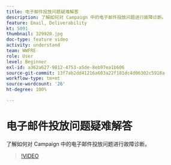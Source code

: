 ```yaml
---
title: 电子邮件投放问题疑难解答
description: 了解如何对 Campaign 中的电子邮件投放问题进行故障诊断。
feature: Email, Deliverability
kt: 5091
thumbnail: 329920.jpg
doc-type: feature video
activity: understand
team: WWFRE
role: User
level: Beginner
exl-id: a362a627-9812-4753-a5de-8eb97ea1b606
source-git-commit: 13f7ab2dd41216a603a22f181dc4d06302c5918a
workflow-type: tm+mt
source-wordcount: '26'
ht-degree: 100%

---
```


# 电子邮件投放问题疑难解答

了解如何对 Campaign 中的电子邮件投放问题进行故障诊断。

>[!VIDEO](https://video.tv.adobe.com/v/329920?quality=12&learn=on)
